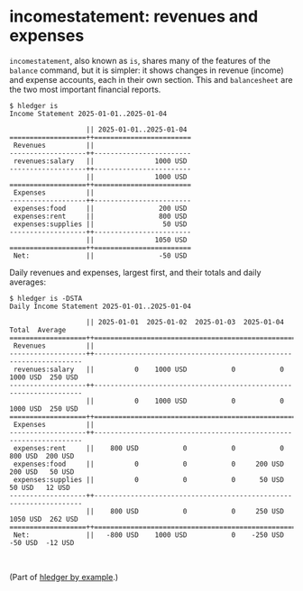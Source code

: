 # incomestatement: revenues and expenses

`incomestatement`, also known as `is`, shares many of the features of the `balance` command, but it is simpler: 
it shows changes in revenue (income) and expense accounts, each in their own section.
This and `balancesheet` are the two most important financial reports.
```
$ hledger is
Income Statement 2025-01-01..2025-01-04

                   || 2025-01-01..2025-01-04 
===================++========================
 Revenues          ||                        
-------------------++------------------------
 revenues:salary   ||               1000 USD 
-------------------++------------------------
                   ||               1000 USD 
===================++========================
 Expenses          ||                        
-------------------++------------------------
 expenses:food     ||                200 USD 
 expenses:rent     ||                800 USD 
 expenses:supplies ||                 50 USD 
-------------------++------------------------
                   ||               1050 USD 
===================++========================
 Net:              ||                -50 USD 
```

Daily revenues and expenses, largest first, and their totals and daily averages:
```
$ hledger is -DSTA
Daily Income Statement 2025-01-01..2025-01-04

                   || 2025-01-01  2025-01-02  2025-01-03  2025-01-04     Total  Average 
===================++===================================================================
 Revenues          ||                                                                   
-------------------++-------------------------------------------------------------------
 revenues:salary   ||          0    1000 USD           0           0  1000 USD  250 USD 
-------------------++-------------------------------------------------------------------
                   ||          0    1000 USD           0           0  1000 USD  250 USD 
===================++===================================================================
 Expenses          ||                                                                   
-------------------++-------------------------------------------------------------------
 expenses:rent     ||    800 USD           0           0           0   800 USD  200 USD 
 expenses:food     ||          0           0           0     200 USD   200 USD   50 USD 
 expenses:supplies ||          0           0           0      50 USD    50 USD   12 USD 
-------------------++-------------------------------------------------------------------
                   ||    800 USD           0           0     250 USD  1050 USD  262 USD 
===================++===================================================================
 Net:              ||   -800 USD    1000 USD           0    -250 USD   -50 USD  -12 USD 
```

<br>

(Part of [hledger by example](hledger-by-example.md).)
